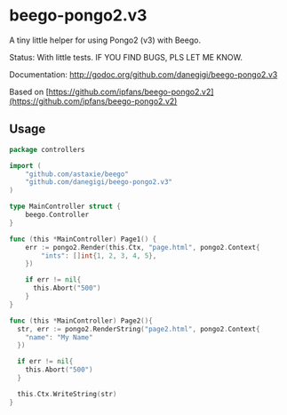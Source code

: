 beego-pongo2.v3
============

A tiny little helper for using Pongo2 (v3) with Beego.

Status: With little tests. IF YOU FIND BUGS, PLS LET ME KNOW.

Documentation: http://godoc.org/github.com/danegigi/beego-pongo2.v3

Based on [https://github.com/ipfans/beego-pongo2.v2](https://github.com/ipfans/beego-pongo2.v2)

## Usage

```go
package controllers

import (
    "github.com/astaxie/beego"
    "github.com/danegigi/beego-pongo2.v3"
)

type MainController struct {
    beego.Controller
}

func (this *MainController) Page1() {
    err := pongo2.Render(this.Ctx, "page.html", pongo2.Context{
        "ints": []int{1, 2, 3, 4, 5},
    })

    if err != nil{
      this.Abort("500")
    }
}

func (this *MainController) Page2(){
  str, err := pongo2.RenderString("page2.html", pongo2.Context{
    "name": "My Name"
  })

  if err != nil{
    this.Abort("500")
  }

  this.Ctx.WriteString(str)
}
```
